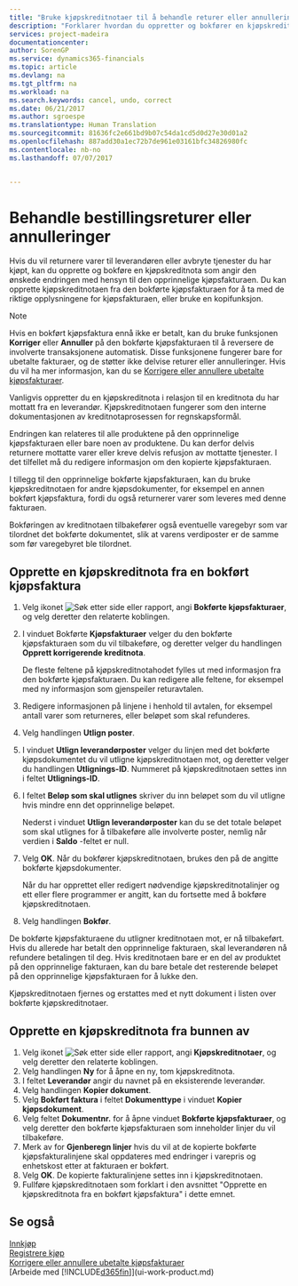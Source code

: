 ```yaml
---
title: "Bruke kjøpskreditnotaer til å behandle returer eller annulleringer | Microsoft-dokumentasjon"
description: "Forklarer hvordan du oppretter og bokfører en kjøpskreditnota når du vil returnere varer til en leverandør eller annullere kjøpte tjenester."
services: project-madeira
documentationcenter: 
author: SorenGP
ms.service: dynamics365-financials
ms.topic: article
ms.devlang: na
ms.tgt_pltfrm: na
ms.workload: na
ms.search.keywords: cancel, undo, correct
ms.date: 06/21/2017
ms.author: sgroespe
ms.translationtype: Human Translation
ms.sourcegitcommit: 81636fc2e661bd9b07c54da1cd5d0d27e30d01a2
ms.openlocfilehash: 887add30a1ec72b7de961e03161bfc34826980fc
ms.contentlocale: nb-no
ms.lasthandoff: 07/07/2017


---
```

# <a name="how-to-process-purchase-returns-or-cancellations"></a>Behandle bestillingsreturer eller annulleringer
Hvis du vil returnere varer til leverandøren eller avbryte tjenester du har kjøpt, kan du opprette og bokføre en kjøpskreditnota som angir den ønskede endringen med hensyn til den opprinnelige kjøpsfakturaen. Du kan opprette kjøpskreditnotaen fra den bokførte kjøpsfakturaen for å ta med de riktige opplysningene for kjøpsfakturaen, eller bruke en kopifunksjon.

> [!NOTE]  
>   Hvis en bokført kjøpsfaktura ennå ikke er betalt, kan du bruke funksjonen **Korriger** eller **Annuller** på den bokførte kjøpsfakturaen til å reversere de involverte transaksjonene automatisk. Disse funksjonene fungerer bare for ubetalte fakturaer, og de støtter ikke delvise returer eller annulleringer. Hvis du vil ha mer informasjon, kan du se [Korrigere eller annullere ubetalte kjøpsfakturaer](purchasing-how-correct-cancel-unpaid-purchase-invoices.md).

Vanligvis oppretter du en kjøpskreditnota i relasjon til en kreditnota du har mottatt fra en leverandør. Kjøpskreditnotaen fungerer som den interne dokumentasjonen av kreditnotaprosessen for regnskapsformål.

Endringen kan relateres til alle produktene på den opprinnelige kjøpsfakturaen eller bare noen av produktene. Du kan derfor delvis returnere mottatte varer eller kreve delvis refusjon av mottatte tjenester. I det tilfellet må du redigere informasjon om den kopierte kjøpsfakturaen.

I tillegg til den opprinnelige bokførte kjøpsfakturaen, kan du bruke kjøpskreditnotaen for andre kjøpsdokumenter, for eksempel en annen bokført kjøpsfaktura, fordi du også returnerer varer som leveres med denne fakturaen.

Bokføringen av kreditnotaen tilbakefører også eventuelle varegebyr som var tilordnet det bokførte dokumentet, slik at varens verdiposter er de samme som før varegebyret ble tilordnet.

## <a name="to-create-a-purchase-credit-memo-from-a-posted-purchase-invoice"></a>Opprette en kjøpskreditnota fra en bokført kjøpsfaktura
1. Velg ikonet ![Søk etter side eller rapport](media/ui-search/search_small.png "Ikonet Søk etter side eller rapport"), angi **Bokførte kjøpsfakturaer**, og velg deretter den relaterte koblingen.  
2. I vinduet Bokførte **Kjøpsfakturaer** velger du den bokførte kjøpsfakturaen som du vil tilbakeføre, og deretter velger du handlingen **Opprett korrigerende kreditnota**.

    De fleste feltene på kjøpskreditnotahodet fylles ut med informasjon fra den bokførte kjøpsfakturaen. Du kan redigere alle feltene, for eksempel med ny informasjon som gjenspeiler returavtalen.
3. Redigere informasjonen på linjene i henhold til avtalen, for eksempel antall varer som returneres, eller beløpet som skal refunderes.
4. Velg handlingen **Utlign poster**.
5. I vinduet **Utlign leverandørposter** velger du linjen med det bokførte kjøpsdokumentet du vil utligne kjøpskreditnotaen mot, og deretter velger du handlingen **Utlignings-ID**. Nummeret på kjøpskreditnotaen settes inn i feltet **Utlignings-ID**.
6. I feltet **Beløp som skal utlignes** skriver du inn beløpet som du vil utligne hvis mindre enn det opprinnelige beløpet.

    Nederst i vinduet **Utlign leverandørposter** kan du se det totale beløpet som skal utlignes for å tilbakeføre alle involverte poster, nemlig når verdien i **Saldo** -feltet er null.
7. Velg **OK**. Når du bokfører kjøpskreditnotaen, brukes den på de angitte bokførte kjøpsdokumenter.

    Når du har opprettet eller redigert nødvendige kjøpskreditnotalinjer og ett eller flere programmer er angitt, kan du fortsette med å bokføre kjøpskreditnotaen.
8. Velg handlingen **Bokfør**.

De bokførte kjøpsfakturaene du utligner kreditnotaen mot, er nå tilbakeført. Hvis du allerede har betalt den opprinnelige fakturaen, skal leverandøren nå refundere betalingen til deg. Hvis kreditnotaen bare er en del av produktet på den opprinnelige fakturaen, kan du bare betale det resterende beløpet på den opprinnelige kjøpsfakturaen for å lukke den.

Kjøpskreditnotaen fjernes og erstattes med et nytt dokument i listen over bokførte kjøpskreditnotaer.

## <a name="to-create-a-purchase-credit-memo-from-scratch"></a>Opprette en kjøpskreditnota fra bunnen av
1. Velg ikonet ![Søk etter side eller rapport](media/ui-search/search_small.png "Ikonet Søk etter side eller rapport"), angi **Kjøpskreditnotaer**, og velg deretter den relaterte koblingen.
2. Velg handlingen **Ny** for å åpne en ny, tom kjøpskreditnota.
3. I feltet **Leverandør** angir du navnet på en eksisterende leverandør.
4. Velg handlingen **Kopier dokument**.
5. Velg **Bokført faktura** i feltet **Dokumenttype** i vinduet **Kopier kjøpsdokument**.
6. Velg feltet **Dokumentnr.** for å åpne vinduet **Bokførte kjøpsfakturaer**, og velg deretter den bokførte kjøpsfakturaen som inneholder linjer du vil tilbakeføre.
7. Merk av for  **Gjenberegn linjer**  hvis du vil at de kopierte bokførte kjøpsfakturalinjene skal oppdateres med endringer i varepris og enhetskost etter at fakturaen er bokført.
8. Velg **OK**. De kopierte fakturalinjene settes inn i kjøpskreditnotaen.
9. Fullføre kjøpskreditnotaen som forklart i den avsnittet "Opprette en kjøpskreditnota fra en bokført kjøpsfaktura" i dette emnet.

## <a name="see-also"></a>Se også
[Innkjøp](purchasing-manage-purchasing.md)  
[Registrere kjøp](purchasing-how-record-purchases.md)  
[Korrigere eller annullere ubetalte kjøpsfakturaer](purchasing-how-correct-cancel-unpaid-purchase-invoices.md)  
[Arbeide med [!INCLUDE[d365fin](includes/d365fin_md.md)]](ui-work-product.md)

